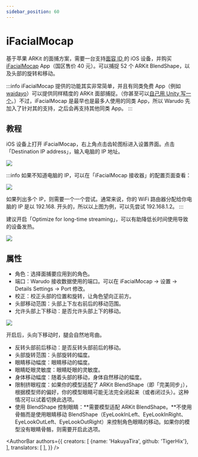 ```yaml
---
sidebar_position: 60
---
```



# iFacialMocap

基于苹果 ARKit 的面捕方案，需要一台支持[面容 ID ](https://support.apple.com/zh-cn/HT208109)的 iOS 设备，并购买 [iFacialMocap](https://apps.apple.com/cn/app/id1489470545) App（国区售价 40 元）。可以捕捉 52 个 ARKit BlendShape，以及头部的旋转和移动。

:::info
iFacialMocap 提供的功能其实非常简单，并且有同类免费 App（例如 [waidayo](https://apps.apple.com/us/app/waidayo/id1513166077)）可以提供同样精度的 ARKit 面部捕捉。（你甚至可以[自己用 Unity 写一个](https://docs.unity3d.com/Packages/com.unity.xr.arkit-face-tracking@1.1/manual/index.html)。）不过，iFacialMocap 是最早也是最多人使用的同类 App，所以 Warudo 先加入了针对其的支持，之后会再支持其他同类 App。
:::

## 教程

iOS 设备上打开 iFacialMocap，右上角点击齿轮图标进入设置界面。点击「Destination IP address」，输入电脑的 IP 地址。

![](/doc-img/zh-ifacialmocap-1.webp)

:::info
如果不知道电脑的 IP，可以在「iFacialMocap 接收器」的配置页面查看：

![](/doc-img/zh-ifacialmocap-2.webp)

如果列出多个 IP，则需要一个一个尝试。通常来说，你的 WiFi 路由器分配给你电脑的 IP 是以 192.168. 开头的，所以以上图为例，可以先尝试 192.168.1.2。
:::

建议开启「Optimize for long-time streaming」，可以有助降低长时间使用导致的设备发热。

![](/doc-img/zh-ifacialmocap-3.webp)

## 属性

* 角色：选择面捕要应用到的角色。
* 端口：Warudo 接收数据使用的端口。可以在 iFacialMocap → 设置 → Details Settings → Port 修改。
* 校正：校正头部的位置和旋转，让角色望向正前方。
* 头部移动范围：头部上下左右前后的移动范围。
* 允许头部上下移动：是否允许头部上下的移动。

![](/doc-img/zh-ifacialmocap-4.webp)
<p class="img-desc">开启后，头向下移动时，腿会自然地弯曲。</p>

* 反转头部前后移动：是否反转头部前后的移动。
* 头部旋转范围：头部旋转的幅度。
* 眼睛移动幅度：眼睛移动的幅度。
* 眼睛眨眼灵敏度：眼睛眨眼的灵敏度。
* 身体移动幅度：随着头部的移动，身体自然移动的幅度。
* 限制挤眼程度：如果你的模型适配了 ARKit BlendShape（即「完美同步」），根据模型师的偏好，你的模型眼睛可能无法完全闭起来（或者闭过头）。这种情况可以试着切换此选项。
* 使用 BlendShape 控制眼睛：**需要模型适配 ARKit BlendShape。**不使用骨骼而是使用眼睛移动 BlendShape（EyeLookInLeft、EyeLookInRight、EyeLookOutLeft、EyeLookOutRight）来控制角色眼睛的移动。如果你的模型没有眼睛骨骼，则需要开启此选项。

<AuthorBar authors={{
  creators: [
    {name: 'HakuyaTira', github: 'TigerHix'},
  ],
  translators: [
  ],
}} />
